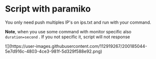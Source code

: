 # Script with paramiko
<p>You only need push multiples IP's on ips.txt and run with your command.</p>
<p><strong>Note</strong>, when you use some command with monitor specific also <code>duration=second</code> . If you not specific it, script will not response</p>
<p></p>
![](https://user-images.githubusercontent.com/112919267/200185044-5e7d916c-4803-4ce3-981f-5d329f588e92.png)

